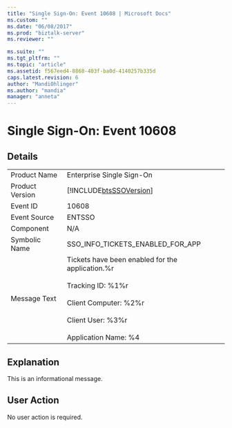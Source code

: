 ```yaml
---
title: "Single Sign-On: Event 10608 | Microsoft Docs"
ms.custom: ""
ms.date: "06/08/2017"
ms.prod: "biztalk-server"
ms.reviewer: ""

ms.suite: ""
ms.tgt_pltfrm: ""
ms.topic: "article"
ms.assetid: f567eed4-8868-403f-ba0d-4140257b335d
caps.latest.revision: 6
author: "MandiOhlinger"
ms.author: "mandia"
manager: "anneta"
---
```

# Single Sign-On: Event 10608
## Details  
  
|                 |                                                                                                                                                                                 |
|-----------------|---------------------------------------------------------------------------------------------------------------------------------------------------------------------------------|
|  Product Name   |                                                                            Enterprise Single Sign-On                                                                            |
| Product Version |                                                           [!INCLUDE[btsSSOVersion](../includes/btsssoversion-md.md)]                                                            |
|    Event ID     |                                                                                      10608                                                                                      |
|  Event Source   |                                                                                     ENTSSO                                                                                      |
|    Component    |                                                                                       N/A                                                                                       |
|  Symbolic Name  |                                                                        SSO_INFO_TICKETS_ENABLED_FOR_APP                                                                         |
|  Message Text   | Tickets have been enabled for the application.%r<br /><br /> Tracking ID: %1%r<br /><br /> Client Computer: %2%r<br /><br /> Client User: %3%r<br /><br /> Application Name: %4 |
  
## Explanation  
 This is an informational message.  
  
## User Action  
 No user action is required.